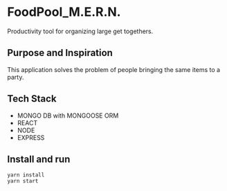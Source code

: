 # FoodPool_M.E.R.N.
Productivity tool for organizing large get togethers.

## Purpose and Inspiration
This application solves the problem of people bringing the same items to a party.

## Tech Stack
+ MONGO DB with MONGOOSE ORM
+ REACT
+ NODE
+ EXPRESS


## Install and run
`yarn install` <br>
`yarn start`
